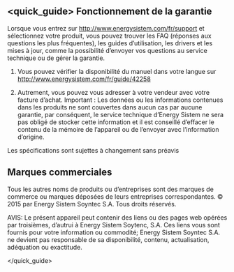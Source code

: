 ## <quick_guide> Fonctionnement de la garantie

Lorsque vous entrez sur http://www.energysistem.com/fr/support et sélectionnez votre produit, vous pouvez trouver les FAQ (réponses aux questions les plus fréquentes), les guides d’utilisation, les drivers et les mises à jour, comme la possibilité d’envoyer vos questions au service technique ou de gérer la garantie.

1. Vous pouvez vérifier la disponibilité du manuel dans votre langue sur
http://www.energysistem.com/fr/guide/42258

2. Autrement, vous pouvez vous adresser à votre vendeur avec votre facture d’achat.
Important : Les données ou les informations contenues dans les produits ne sont couvertes dans aucun cas par aucune garantie, par conséquent, le service technique d’Energy Sistem ne sera pas obligé de stocker cette information et il est conseillé d’effacer le contenu de la mémoire de l’appareil ou de l’envoyer avec l’information d’origine.

Les spécifications sont sujettes à changement sans préavis

## Marques commerciales

Tous les autres noms de produits ou d’entreprises sont des marques de commerce ou marques déposées de leurs entreprises correspondantes.
© 2015 par Energy Sistem Soyntec S.A. Tous droits réservés.

AVIS: Le présent appareil peut contenir des liens ou des pages web opérées par troisièmes, d’autrui à Energy Sistem Soytenc, S.A. Ces liens vous sont fournis pour votre information ou commodité; Energy Sistem Soyntec S.A. ne devient pas responsable de sa disponibilité, contenu, actualisation, adéquation ou exactitude.

</quick_guide>

